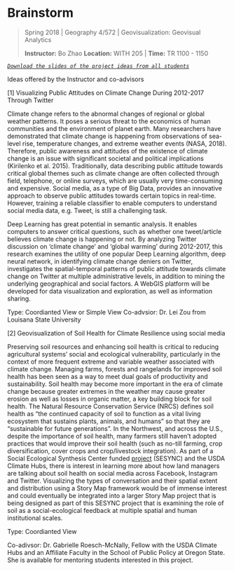 # Brainstorm

> Spring 2018 | Geography 4/572 | Geovisualization: Geovisual Analytics
>
> **Instructor:** Bo Zhao  **Location:** WITH 205 | **Time:** TR 1100 - 1150


[*`Download the slides of the project ideas from all students`*](assets/3-brainstorm.pdf)

Ideas offered by the Instructor and co-advisors 

[1] Visualizing Public Attitudes on Climate Change During 2012-2017 Through Twitter

Climate change refers to the abnormal changes of regional or global weather patterns. It poses a serious threat to the economics of human communities and the environment of planet earth. Many researchers have demonstrated that climate change is happening from observations of sea-level rise, temperature changes, and extreme weather events (NASA, 2018). Therefore, public awareness and attitudes of the existence of climate change is an issue with significant societal and political implications (Kirilenko et al. 2015). 
Traditionally, data describing public attitude towards critical global themes such as climate change are often collected through field, telephone, or online surveys, which are usually very time-consuming and expensive. Social media, as a type of Big Data, provides an innovative approach to observe public attitudes towards certain topics in real-time. However, training a reliable classifier to enable computers to understand social media data, e.g. Tweet, is still a challenging task. 

Deep Learning has great potential in semantic analysis. It enables computers to answer critical questions, such as whether one tweet/article believes climate change is happening or not. By analyzing Twitter discussion on ‘climate change’ and ‘global warming’ during 2012-2017, this research examines the utility of one popular Deep Learning algorithm, deep neural network, in identifying climate change deniers on Twitter, investigates the spatial-temporal patterns of public attitude towards climate change on Twitter at multiple administrative levels, in addition to mining the underlying geographical and social factors. A WebGIS platform will be developed for data visualization and exploration, as well as information sharing. 

Type: Coordianted View or Simple View
Co-advsior: Dr. Lei Zou from Louisana State University



[2] Geovisualization of Soil Health for Climate Resilience using social media

Preserving soil resources and enhancing soil health is critical to reducing agricultural systems’ social and ecological vulnerability, particularly in the context of more frequent extreme and variable weather associated with climate change. Managing farms, forests and rangelands for improved soil health has been seen as a way to meet dual goals of productivity and sustainability. Soil health may become more important in the era of climate change because greater extremes in the weather may cause greater erosion as well as losses in organic matter, a key building block for soil health. The Natural Resource Conservation Service (NRCS) defines soil health as “the continued capacity of soil to function as a vital living ecosystem that sustains plants, animals, and humans” so that they are “sustainable for future generations”. In the Northwest, and across the U.S., despite the importance of soil health, many farmers still haven’t adopted practices that would improve their soil health (such as no-till farming, crop diversification, cover crops and crop/livestock integration). As part of a Social Ecological Synthesis Center funded [project](https://www.sesync.org/project/propose-a-pursuit/soil-as-a-social-ecological-feedback-mapping-the-social-and-ecological) (SESYNC) and the USDA Climate Hubs, there is interest in learning more about how land managers are talking about soil health on social media across Facebook, Instagram and Twitter. Visualizing the types of conversation and their spatial extent and distribution using a Story Map framework would be of immense interest and could eventually be integrated into a larger Story Map project that is being designed as part of this SESYNC project that is examining the role of soil as a social-ecological feedback at multiple spatial and human institutional scales.

Type: Coordianted View

Co-adivsor: Dr. Gabrielle Roesch-McNally, Fellow with the USDA Climate Hubs and an Affiliate Faculty in the School of Public Policy at Oregon State. She is available for mentoring students interested in this project.

 
